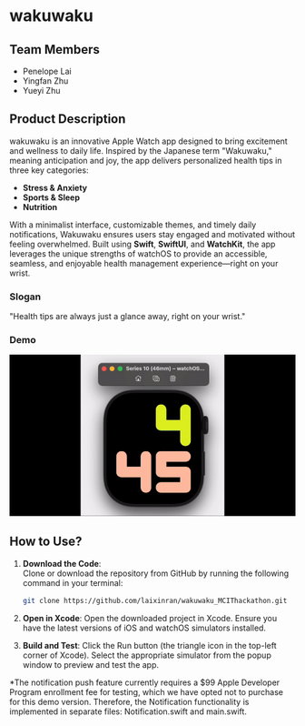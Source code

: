# **wakuwaku**

## **Team Members**
- Penelope Lai  
- Yingfan Zhu  
- Yueyi Zhu  

## **Product Description**
wakuwaku is an innovative Apple Watch app designed to bring excitement and wellness to daily life. Inspired by the Japanese term "Wakuwaku," meaning anticipation and joy, the app delivers personalized health tips in three key categories:
- **Stress & Anxiety**
- **Sports & Sleep**
- **Nutrition**

With a minimalist interface, customizable themes, and timely daily notifications, Wakuwaku ensures users stay engaged and motivated without feeling overwhelmed. Built using **Swift**, **SwiftUI**, and **WatchKit**, the app leverages the unique strengths of watchOS to provide an accessible, seamless, and enjoyable health management experience—right on your wrist.

### **Slogan**
"Health tips are always just a glance away, right on your wrist."

### **Demo**
![Wakuwaku Demo](https://raw.githubusercontent.com/laixinran/wakuwaku_MCIThackathon/main/wakuwaku-ezgif.com-video-to-gif-converter.gif)

## **How to Use?**

1. **Download the Code**:  
   Clone or download the repository from GitHub by running the following command in your terminal:  
   ```bash
   git clone https://github.com/laixinran/wakuwaku_MCIThackathon.git

2. **Open in Xcode**:
  Open the downloaded project in Xcode.
  Ensure you have the latest versions of iOS and watchOS simulators installed.

3. **Build and Test**:
  Click the Run button (the triangle icon in the top-left corner of Xcode). Select the appropriate simulator from the popup window to preview and test the app.

*The notification push feature currently requires a $99 Apple Developer Program enrollment fee for testing, which we have opted not to purchase for this demo version. Therefore, the Notification functionality is implemented in separate files: Notification.swift and main.swift.
